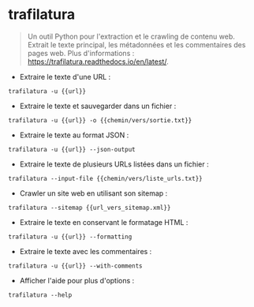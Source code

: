 # trafilatura

> Un outil Python pour l'extraction et le crawling de contenu web.
> Extrait le texte principal, les métadonnées et les commentaires des pages web.
> Plus d'informations : <https://trafilatura.readthedocs.io/en/latest/>.

- Extraire le texte d'une URL :

`trafilatura -u {{url}}`

- Extraire le texte et sauvegarder dans un fichier :

`trafilatura -u {{url}} -o {{chemin/vers/sortie.txt}}`

- Extraire le texte au format JSON :

`trafilatura -u {{url}} --json-output`

- Extraire le texte de plusieurs URLs listées dans un fichier :

`trafilatura --input-file {{chemin/vers/liste_urls.txt}}`

- Crawler un site web en utilisant son sitemap :

`trafilatura --sitemap {{url_vers_sitemap.xml}}`

- Extraire le texte en conservant le formatage HTML :

`trafilatura -u {{url}} --formatting`

- Extraire le texte avec les commentaires :

`trafilatura -u {{url}} --with-comments`

- Afficher l'aide pour plus d'options :

`trafilatura --help`
